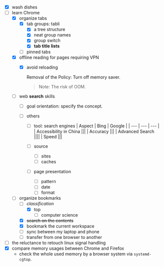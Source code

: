 - [x] wash dishes
-	[ ] learn Chrome 
	-	[x] organize tabs 
		-	[x] tab groups: tabli
			-	[x] a tree structure 		 
			-	[x] neat group names 
			-	[x] group switch
			-	[x] **tab title lists**
		-	[ ] pinned tabs 
	-	[x] offline reading for pages requiring VPN
		-	[x] avoid reloading 
	
			Removal of the Policy: Turn off memory saver.
			>	Note: The risk of OOM.

						
	-	[ ] web **search** skills
		-	[ ] goal orientation: specify the concept.
		-	[ ] others
			
			-	[ ] tool: search engines
				| Aspect | Bing | Google |
				| --- | --- | --- |
				| Accessibility in China |||
				| Accuracy |||
				| Advanced Search ||||
				| Speed |||
			
			-	[ ] source
				-	[ ] sites
				-	[ ] caches 
			-	[ ] page presentation
				-	[ ] pattern
				-	[ ] date
				-	[ ] format   
	 
	-	[ ] organize bookmarks
		-	[ ] *classification*
			-	[x] top 
				-	[ ] computer science 
		-	[x] ~~search on the contents~~
		-	[x] bookmark the current workspace
		-	[ ] sync between my laptop and phone
		-	[ ] transfer from one browser to another 
- [ ] the reluctance to retouch linux signal handling
- [x] compare memory usages between Chrome and Firefox
  - check the whole used memory by a browser system via `systemd-cgtop`. 


<!--stackedit_data:
eyJoaXN0b3J5IjpbLTE4ODEyNzYzMDgsMTQ1ODI4MTQwOSwtMT
c5OTU4NDcxNyw1MDk3ODMwMzQsLTg5OTM4OTc0NSwxODU1MTM0
OTkwXX0=
-->